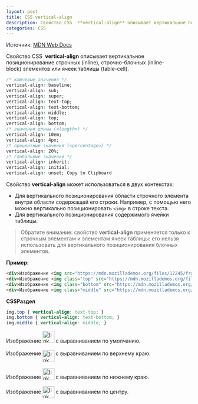 ```yaml
---
layout: post
title: CSS vertical-align
description: Свойство CSS  **vertical-align** описывает вертикальное позиционирование строчных (inline), строчно-блочных (inline-block) элементов или ячеек таблицы (table-cell).
categories: CSS
---
```


Источник: [MDN Web Docs](https://developer.mozilla.org/ru/docs/Web/CSS/vertical-align)

Свойство CSS  **vertical-align** описывает вертикальное позиционирование строчных (inline), строчно-блочных (inline-block) элементов или ячеек таблицы (table-cell).

```css
/* ключевые значения */ 
vertical-align: baseline; 
vertical-align: sub; 
vertical-align: super; 
vertical-align: text-top; 
vertical-align: text-bottom; 
vertical-align: middle; 
vertical-align: top; 
vertical-align: bottom; 
/* значения длины (<length>) */ 
vertical-align: 10em; 
vertical-align: 4px; 
/* процентные значения (<percentage>) */ 
vertical-align: 20%; 
/* глобальные значения */ 
vertical-align: inherit; 
vertical-align: initial; 
vertical-align: unset; Copy to Clipboard
```

Свойство **vertical-align** может использоваться в двух контекстах:

* Для вертикального позиционирования области строчного элемента внутри области содержащей его строки. Например, с помощью него можно вертикально позиционировать `<img>` в строке текста.
* Для вертикального позиционирования содержимого ячейки таблицы.

>Обратите внимание: свойство **vertical-align** применяется только к строчным элементам и элементам ячеек таблицы: его нельзя использовать для вертикального позиционирования блочных элементов.

**Пример:**

```html
<div>Изображение <img src="https://mdn.mozillademos.org/files/12245/frame_image.svg" alt="link" width="32" height="32" /> с выравниванием по умолчанию.</div>
<div>Изображение <img class="top" src="https://mdn.mozillademos.org/files/12245/frame_image.svg" alt="link" width="32" height="32" /> с выравниванием по верхнему краю.</div>
<div>Изображение <img class="bottom" src="https://mdn.mozillademos.org/files/12245/frame_image.svg" alt="link" width="32" height="32" /> с выравниванием по нижнему краю.</div>
<div>Изображение <img class="middle" src="https://mdn.mozillademos.org/files/12245/frame_image.svg" alt="link" width="32" height="32" /> с выравниванием по центру.</div>
```
**CSSРаздел**
```css
img.top { vertical-align: text-top; }
img.bottom { vertical-align: text-bottom; }
img.middle { vertical-align: middle; }
```

<div>Изображение <img src="https://mdn.mozillademos.org/files/12245/frame_image.svg" alt="link" width="32" height="32" /> с выравниванием по умолчанию.</div><br>
<div>Изображение <img class="top" src="https://mdn.mozillademos.org/files/12245/frame_image.svg" alt="link" width="32" height="32" /> с выравниванием по верхнему краю.</div><br>
<div>Изображение <img class="bottom" src="https://mdn.mozillademos.org/files/12245/frame_image.svg" alt="link" width="32" height="32" /> с выравниванием по нижнему краю.</div><br>
<div>Изображение <img class="middle" src="https://mdn.mozillademos.org/files/12245/frame_image.svg" alt="link" width="32" height="32" /> с выравниванием по центру.</div>

<style>
img.top { vertical-align: text-top; }
img.bottom { vertical-align: text-bottom; }
img.middle { vertical-align: middle; }
</style>